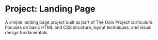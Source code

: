 # Project: Landing Page
A simple landing page project built as part of The Odin Project curriculum. Focuses on basic HTML and CSS structure, layout techniques, and visual design fundamentals.
